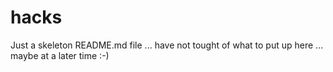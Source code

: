 # hacks

Just a skeleton README.md file ... have not tought of what to put up here ... maybe at a later time :-)

